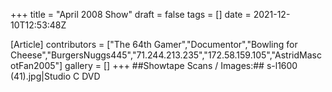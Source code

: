 +++
title = "April 2008 Show"
draft = false
tags = []
date = 2021-12-10T12:53:48Z

[Article]
contributors = ["The 64th Gamer","Documentor","Bowling for Cheese","BurgersNuggs445","71.244.213.235","172.58.159.105","AstridMascotFan2005"]
gallery = []
+++
##Showtape Scans / Images:##
<gallery>
s-l1600 (41).jpg|Studio C DVD
</gallery>